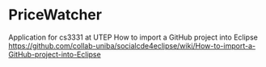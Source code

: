 # PriceWatcher
Application for cs3331 at UTEP
How to import a GitHub project into Eclipse
https://github.com/collab-uniba/socialcde4eclipse/wiki/How-to-import-a-GitHub-project-into-Eclipse
